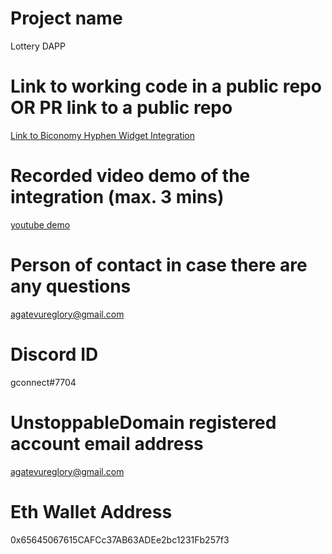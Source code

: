 # Project name
Lottery DAPP

# Link to working code in a public repo OR PR link to a public repo
[Link to Biconomy Hyphen Widget Integration](https://github.com/gconnect/lottery-dapp/blob/master/src/Biconomy/HyphenWidget.js)

# Recorded video demo of the integration (max. 3 mins)
[youtube demo](https://youtu.be/sVmMIvAFlSM)

# Person of contact in case there are any questions
agatevureglory@gmail.com

# Discord ID
gconnect#7704

# UnstoppableDomain registered account email address
agatevureglory@gmail.com

# Eth Wallet Address
0x65645067615CAFCc37AB63ADEe2bc1231Fb257f3
